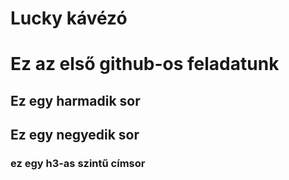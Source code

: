 # Lucky kávézó
# Ez az első github-os feladatunk
## Ez egy harmadik sor
## Ez egy negyedik sor
### ez egy h3-as szintű címsor
